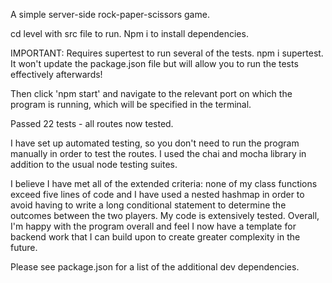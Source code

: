 A simple server-side rock-paper-scissors game. 

cd level with src file to run. Npm i to install dependencies. 

IMPORTANT: Requires supertest to run several of the tests. npm i supertest. It won't update the package.json file but will allow you to run the tests effectively afterwards! 

Then click 'npm start' and navigate to the relevant port on which the program is running, which will be specified in the terminal. 

Passed 22 tests - all routes now tested.

I have set up automated testing, so you don't need to run the program manually in order to test the routes. I used the chai and mocha library in addition to the usual node testing suites. 

I believe I have met all of the extended criteria: none of my class functions exceed five lines of code and I have used a nested hashmap in order to avoid having to write a long conditional statement to determine the outcomes between the two players. My code is extensively tested. Overall, I'm happy with the program overall and feel I now have a template for backend work that I can build upon to create greater complexity in the future.  

Please see package.json for a list of the additional dev dependencies. 
